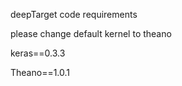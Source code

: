 


deepTarget code requirements

please change default kernel to theano

keras==0.3.3 

Theano==1.0.1
